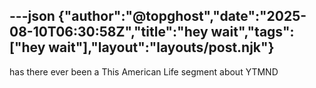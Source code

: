 ---json
{"author":"@topghost","date":"2025-08-10T06:30:58Z","title":"hey wait","tags":["hey wait"],"layout":"layouts/post.njk"}
---
has there ever been a This American Life segment about YTMND
